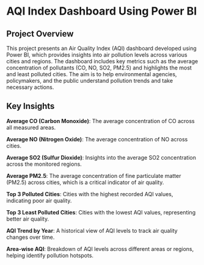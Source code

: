 # AQI Index Dashboard Using Power BI
## Project Overview
This project presents an Air Quality Index (AQI) dashboard developed using Power BI, which provides insights into air pollution levels across various cities and regions. The dashboard includes key metrics such as the average concentration of pollutants (CO, NO, SO2, PM2.5) and highlights the most and least polluted cities. The aim is to help environmental agencies, policymakers, and the public understand pollution trends and take necessary actions.

## Key Insights
**Average CO (Carbon Monoxide)**: The average concentration of CO across all measured areas.

**Average NO (Nitrogen Oxide)**: The average concentration of NO across cities.

**Average SO2 (Sulfur Dioxide)**: Insights into the average SO2 concentration across the monitored regions.

**Average PM2.5**: The average concentration of fine particulate matter (PM2.5) across cities, which is a critical indicator of air quality.

**Top 3 Polluted Cities**: Cities with the highest recorded AQI values, indicating poor air quality.

**Top 3 Least Polluted Cities**: Cities with the lowest AQI values, representing better air quality.

**AQI Trend by Year**: A historical view of AQI levels to track air quality changes over time.

**Area-wise AQI**: Breakdown of AQI levels across different areas or regions, helping identify pollution hotspots.
